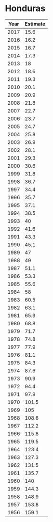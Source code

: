 # Honduras

| Year | Estimate |
| ---- | -------- |
| 2017 | 15.6 |
| 2016 | 16.2 |
| 2015 | 16.7 |
| 2014 | 17.3 |
| 2013 | 18 |
| 2012 | 18.6 |
| 2011 | 19.3 |
| 2010 | 20.1 |
| 2009 | 20.9 |
| 2008 | 21.8 |
| 2007 | 22.7 |
| 2006 | 23.7 |
| 2005 | 24.7 |
| 2004 | 25.8 |
| 2003 | 26.9 |
| 2002 | 28.1 |
| 2001 | 29.3 |
| 2000 | 30.6 |
| 1999 | 31.8 |
| 1998 | 36.7 |
| 1997 | 34.4 |
| 1996 | 35.7 |
| 1995 | 37.1 |
| 1994 | 38.5 |
| 1993 | 40 |
| 1992 | 41.6 |
| 1991 | 43.3 |
| 1990 | 45.1 |
| 1989 | 47 |
| 1988 | 49 |
| 1987 | 51.1 |
| 1986 | 53.3 |
| 1985 | 55.6 |
| 1984 | 58 |
| 1983 | 60.5 |
| 1982 | 63.1 |
| 1981 | 65.9 |
| 1980 | 68.8 |
| 1979 | 71.7 |
| 1978 | 74.8 |
| 1977 | 77.9 |
| 1976 | 81.1 |
| 1975 | 84.3 |
| 1974 | 87.6 |
| 1973 | 90.9 |
| 1972 | 94.4 |
| 1971 | 97.9 |
| 1970 | 101.5 |
| 1969 | 105 |
| 1968 | 108.6 |
| 1967 | 112.2 |
| 1966 | 115.8 |
| 1965 | 119.5 |
| 1964 | 123.4 |
| 1963 | 127.3 |
| 1962 | 131.5 |
| 1961 | 135.7 |
| 1960 | 140 |
| 1959 | 144.3 |
| 1958 | 148.9 |
| 1957 | 153.8 |
| 1956 | 159.1 |
